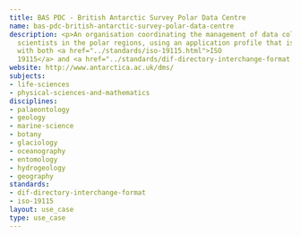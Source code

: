 ```yaml
---
title: BAS PDC - British Antarctic Survey Polar Data Centre
name: bas-pdc-british-antarctic-survey-polar-data-centre
description: <p>An organisation coordinating the management of data collected by UK-funded
  scientists in the polar regions, using an application profile that is harmonious
  with both <a href="../standards/iso-19115.html">ISO
  19115</a> and <a href="../standards/dif-directory-interchange-format.html">DIF</a>.</p>
website: http://www.antarctica.ac.uk/dms/
subjects:
- life-sciences
- physical-sciences-and-mathematics
disciplines:
- palaeontology
- geology
- marine-science
- botany
- glaciology
- oceanography
- entomology
- hydrogeology
- geography
standards:
- dif-directory-interchange-format
- iso-19115
layout: use_case
type: use_case
---
```



